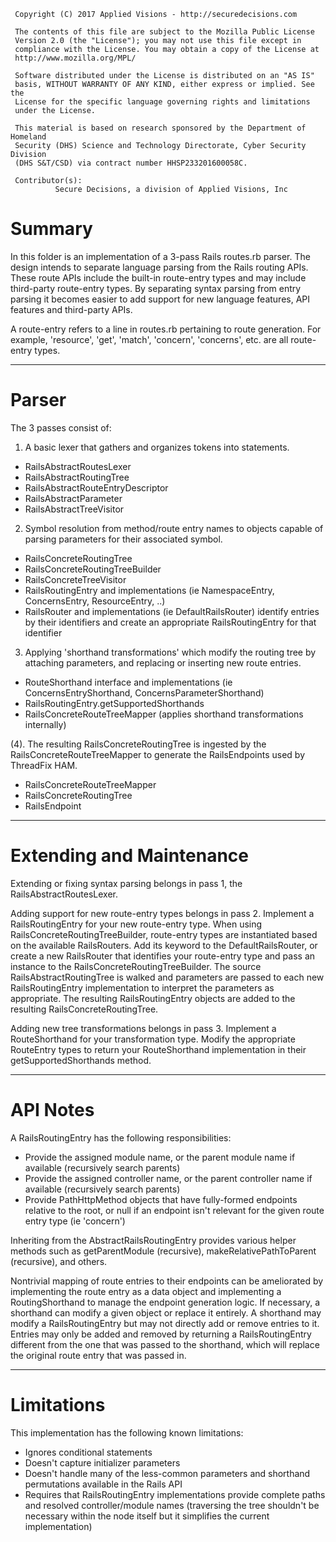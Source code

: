      Copyright (C) 2017 Applied Visions - http://securedecisions.com

     The contents of this file are subject to the Mozilla Public License
     Version 2.0 (the "License"); you may not use this file except in
     compliance with the License. You may obtain a copy of the License at
     http://www.mozilla.org/MPL/

     Software distributed under the License is distributed on an "AS IS"
     basis, WITHOUT WARRANTY OF ANY KIND, either express or implied. See the
     License for the specific language governing rights and limitations
     under the License.

     This material is based on research sponsored by the Department of Homeland
     Security (DHS) Science and Technology Directorate, Cyber Security Division
     (DHS S&T/CSD) via contract number HHSP233201600058C.

     Contributor(s):
              Secure Decisions, a division of Applied Visions, Inc


# Summary

In this folder is an implementation of a 3-pass Rails routes.rb parser. The design intends to separate language
parsing from the Rails routing APIs. These route APIs include the built-in route-entry types and may include third-party
route-entry types. By separating syntax parsing from entry parsing it becomes easier to add support for new
language features, API features and third-party APIs.

A route-entry refers to a line in routes.rb pertaining to route generation. For example, 'resource', 'get', 'match',
'concern', 'concerns', etc. are all route-entry types.

---

# Parser

The 3 passes consist of:
1. A basic lexer that gathers and organizes tokens into statements.
- RailsAbstractRoutesLexer
- RailsAbstractRoutingTree
- RailsAbstractRouteEntryDescriptor
- RailsAbstractParameter
- RailsAbstractTreeVisitor

2. Symbol resolution from method/route entry names to objects capable of parsing parameters for their associated symbol.
- RailsConcreteRoutingTree
- RailsConcreteRoutingTreeBuilder
- RailsConcreteTreeVisitor
- RailsRoutingEntry and implementations (ie NamespaceEntry, ConcernsEntry, ResourceEntry, ..)
- RailsRouter and implementations (ie DefaultRailsRouter) identify entries by their identifiers and create an appropriate
        RailsRoutingEntry for that identifier

3. Applying 'shorthand transformations' which modify the routing tree by attaching parameters, and replacing or inserting
        new route entries.
- RouteShorthand interface and implementations (ie ConcernsEntryShorthand, ConcernsParameterShorthand)
- RailsRoutingEntry.getSupportedShorthands
- RailsConcreteRouteTreeMapper (applies shorthand transformations internally)

(4). The resulting RailsConcreteRoutingTree is ingested by the RailsConcreteRouteTreeMapper to generate the
        RailsEndpoints used by ThreadFix HAM.
- RailsConcreteRouteTreeMapper
- RailsConcreteRoutingTree
- RailsEndpoint

---

# Extending and Maintenance

Extending or fixing syntax parsing belongs in pass 1, the RailsAbstractRoutesLexer.

Adding support for new route-entry types belongs in pass 2. Implement a RailsRoutingEntry for your new route-entry type.
When using RailsConcreteRoutingTreeBuilder, route-entry types are instantiated based on the available RailsRouters.
Add its keyword to the DefaultRailsRouter, or create a new RailsRouter that identifies your route-entry type and
pass an instance to the RailsConcreteRoutingTreeBuilder. The source RailsAbstractRoutingTree is walked and parameters
are passed to each new RailsRoutingEntry implementation to interpret the parameters as appropriate. The resulting
RailsRoutingEntry objects are added to the resulting RailsConcreteRoutingTree.

Adding new tree transformations belongs in pass 3. Implement a RouteShorthand for your transformation type. Modify
the appropriate RouteEntry types to return your RouteShorthand implementation in their getSupportedShorthands
method.

---

# API Notes

A RailsRoutingEntry has the following responsibilities:
- Provide the assigned module name, or the parent module name if available (recursively search parents)
- Provide the assigned controller name, or the parent controller name if available (recursively search parents)
- Provide PathHttpMethod objects that have fully-formed endpoints relative to the root, or null if an endpoint
            isn't relevant for the given route entry type (ie 'concern')



Inheriting from the AbstractRailsRoutingEntry provides various helper methods such as getParentModule (recursive),
makeRelativePathToParent (recursive), and others.

Nontrivial mapping of route entries to their endpoints can be ameliorated by implementing the route entry as
a data object and implementing a RoutingShorthand to manage the endpoint generation logic. If necessary, a shorthand
can modify a given object or replace it entirely. A shorthand may modify a RailsRoutingEntry but may not directly
add or remove entries to it. Entries may only be added and removed by returning a RailsRoutingEntry different from
the one that was passed to the shorthand, which will replace the original route entry that was passed in.

---

# Limitations

This implementation has the following known limitations:
- Ignores conditional statements
- Doesn't capture initializer parameters
- Doesn't handle many of the less-common parameters and shorthand permutations available in the Rails API
- Requires that RailsRoutingEntry implementations provide complete paths and resolved controller/module names
        (traversing the tree shouldn't be necessary within the node itself but it simplifies the current
         implementation)